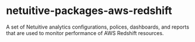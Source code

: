 # netuitive-packages-aws-redshift
A set of Netuitive analytics configurations, polices, dashboards, and reports that are used to monitor performance of AWS Redshift resources.

